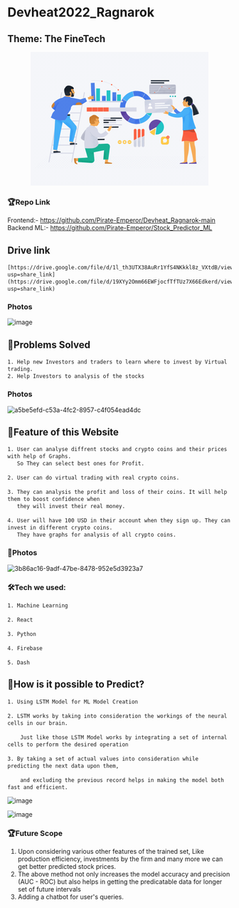 # Devheat2022_Ragnarok
## Theme: The FineTech

<p align="center">
  <img src="readme.gif" width="400"/>
  </p>
  


### 🏆Repo Link
Frontend:-
https://github.com/Pirate-Emperor/Devheat_Ragnarok-main 
Backend ML:-
https://github.com/Pirate-Emperor/Stock_Predictor_ML
## Drive link
```
[https://drive.google.com/file/d/1l_th3UTX38AuRr1YfS4NKkkl8z_VXtdB/view?usp=share_link](https://drive.google.com/file/d/19XYy2Omm66EWFjocfTfTUz7X66Edkerd/view?usp=share_link)
```

### Photos
![image](https://user-images.githubusercontent.com/98045635/202869856-53a412e9-73af-45bb-bf0e-f15b506cf242.png )


## 💎Problems Solved

```
1. Help new Investors and traders to learn where to invest by Virtual trading.
2. Help Investors to analysis of the stocks 
```
### Photos
![a5be5efd-c53a-4fc2-8957-c4f054ead4dc](https://user-images.githubusercontent.com/98045635/202871969-ef27810c-924a-46e9-bb16-49f8211606ab.jpg)

## 🔷Feature of this Website
```
1. User can analyse diffrent stocks and crypto coins and their prices with help of Graphs. 
   So They can select best ones for Profit.

2. User can do virtual trading with real crypto coins. 

3. They can analysis the profit and loss of their coins. It will help them to boost confidence when 
   they will invest their real money.

4. User will have 100 USD in their account when they sign up. They can invest in different crypto coins. 
   They have graphs for analysis of all crypto coins.
```
### 🔷Photos
![3b86ac16-9adf-47be-8478-952e5d3923a7](https://user-images.githubusercontent.com/98045635/202871994-91138cdf-d076-4ccd-b289-84b189cadb96.jpg)


### 🛠Tech we used:
```
1. Machine Learning

2. React

3. Python

4. Firebase

5. Dash
```
## 🔷How is it possible to Predict?
```
1. Using LSTM Model for ML Model Creation

2. LSTM works by taking into consideration the workings of the neural cells in our brain.
    
    Just like those LSTM Model works by integrating a set of internal cells to perform the desired operation

3. By taking a set of actual values into consideration while predicting the next data upon them,
    
    and excluding the previous record helps in making the model both fast and efficient.

```
![image](https://user-images.githubusercontent.com/116669078/202877298-898b3b70-4db3-4323-82c9-f07257cfb356.png)

![image](https://user-images.githubusercontent.com/116669078/202877331-8a287f70-f494-44ab-9291-5f4e7375baf3.png)

### 🏆Future Scope
1. Upon considering various other features of the trained set,
   Like production efficiency, investments by the firm and many more
   we can get better predicted stock prices.
2. The above method not only increases the model accuracy and precision (AUC - ROC)
   but also helps in getting the predicatable data for longer set of future intervals
3. Adding a chatbot for user's queries.

